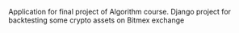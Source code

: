 Application for final project of Algorithm course. Django project for backtesting some crypto assets on Bitmex exchange